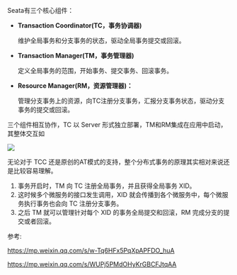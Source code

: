 Seata有三个核心组件：

- **Transaction Coordinator(TC，事务协调器)**

  维护全局事务和分支事务的状态，驱动全局事务提交或回滚。

- **Transaction Manager(TM，事务管理器)**

  定义全局事务的范围，开始事务、提交事务、回滚事务。

- **Resource Manager(RM，资源管理器)：**

  管理分支事务上的资源，向TC注册分支事务，汇报分支事务状态，驱动分支事务的提交或回滚。



三个组件相互协作，TC 以 Server 形式独立部署，TM和RM集成在应用中启动，其整体交互如

![](https://youpaiyun.zongqilive.cn/image/20210124104114.png)







无论对于 TCC 还是原创的AT模式的支持，整个分布式事务的原理其实相对来说还是比较容易理解。

1. 事务开启时，TM 向 TC 注册全局事务，并且获得全局事务 XID。
2. 这时候多个微服务的接口发生调用，XID 就会传播到各个微服务中，每个微服务执行事务也会向 TC 注册分支事务。
3. 之后 TM 就可以管理针对每个 XID 的事务全局提交和回滚，RM 完成分支的提交或者回滚。



参考:

https://mp.weixin.qq.com/s/w-Tq6HFx5PqXpAPFDO_huA

https://mp.weixin.qq.com/s/WUPj5PMdOHyKrGBCFJtqAA





